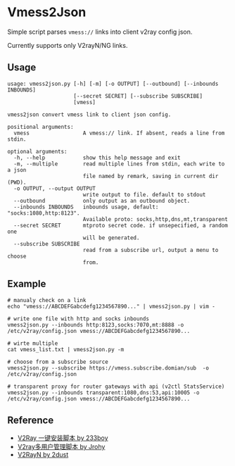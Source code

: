 # Vmess2Json

Simple script parses `vmess://` links into client v2ray config json.

Currently supports only V2rayN/NG links.

## Usage
```
usage: vmess2json.py [-h] [-m] [-o OUTPUT] [--outbound] [--inbounds INBOUNDS]
                     [--secret SECRET] [--subscribe SUBSCRIBE]
                     [vmess]

vmess2json convert vmess link to client json config.

positional arguments:
  vmess                 A vmess:// link. If absent, reads a line from stdin.

optional arguments:
  -h, --help            show this help message and exit
  -m, --multiple        read multiple lines from stdin, each write to a json
                        file named by remark, saving in current dir (PWD).
  -o OUTPUT, --output OUTPUT
                        write output to file. default to stdout
  --outbound            only output as an outbound object.
  --inbounds INBOUNDS   inbounds usage, default: "socks:1080,http:8123".
                        Available proto: socks,http,dns,mt,transparent
  --secret SECRET       mtproto secret code. if unsepecified, a random one
                        will be generated.
  --subscribe SUBSCRIBE
                        read from a subscribe url, output a menu to choose
                        from.
```

## Example
```
# manualy check on a link
echo "vmess://ABCDEFGabcdefg1234567890..." | vmess2json.py | vim -

# write one file with http and socks inbounds
vmess2json.py --inbounds http:8123,socks:7070,mt:8888 -o /etc/v2ray/config.json vmess://ABCDEFGabcdefg1234567890...

# wirte multiple
cat vmess_list.txt | vmess2json.py -m

# choose from a subscribe source
vmess2json.py --subscribe https://vmess.subscribe.domian/sub  -o /etc/v2ray/config.json

# transparent proxy for router gateways with api (v2ctl StatsService)
vmess2json.py --inbounds transparent:1080,dns:53,api:10005 -o /etc/v2ray/config.json vmess://ABCDEFGabcdefg1234567890...
```

## Reference
 * [V2Ray 一键安装脚本 by 233boy](https://github.com/233boy/v2ray)
 * [V2ray多用户管理脚本 by Jrohy](https://github.com/Jrohy/multi-v2ray)
 * [V2RayN by 2dust](https://github.com/2dust/v2rayN/blob/master/v2rayN/v2rayN/Handler/V2rayConfigHandler.cs)
